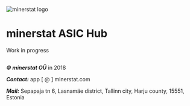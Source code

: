 ![minerstat logo](https://cdn.rawgit.com/minerstat/minerstat-asic/master/docs/logo_full.svg)

# minerstat ASIC Hub

Work in progress




## 

***© minerstat OÜ*** in 2018


***Contact:*** app [ @ ] minerstat.com 


***Mail:*** Sepapaja tn 6, Lasnamäe district, Tallinn city, Harju county, 15551, Estonia

## 

